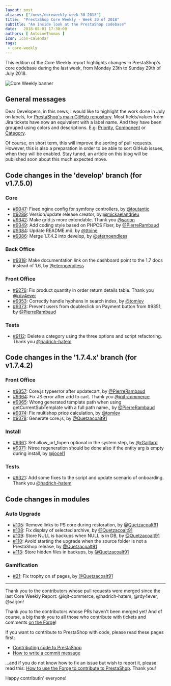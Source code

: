 ```yaml
---
layout: post
aliases: ["/news/coreweekly-week-30-2018"]
title:  "PrestaShop Core Weekly - Week 30 of 2018"
subtitle: "An inside look at the PrestaShop codebase"
date:   2018-08-01 17:30:00
authors: [ AntoineThomas ]
icon: icon-calendar
tags:
 - core-weekly
---
```


This edition of the Core Weekly report highlights changes in PrestaShop's core codebase during the last week, from Monday 23th to Sunday 29th of July 2018.

![Core Weekly banner](/assets/images/2017/04/core_weekly_banner.jpg)


## General messages

Dear Developers, in this news, I would like to highlight the work done in July on labels, for [PrestaShop's main GitHub repository](https://github.com/PrestaShop/PrestaShop/labels). Most fields/values from Jira tickets have now an equivalent with a label name. And they have been grouped using colors and descriptions. E.g: [Priority](https://github.com/PrestaShop/PrestaShop/labels?utf8=%E2%9C%93&q=priority), [Component](https://github.com/PrestaShop/PrestaShop/labels?utf8=%E2%9C%93&q=component) or [Category](https://github.com/PrestaShop/PrestaShop/labels?utf8=%E2%9C%93&q=category).

Of course, on short term, this will improve the sorting of pull requests. However, this is also a preparation in order to be able to sort GitHub issues, when they will be enabled. Stay tuned, an article on this blog will be published soon about this much expected move.


## Code changes in the 'develop' branch (for v1.7.5.0)

### Core

* [#9047](https://github.com/PrestaShop/PrestaShop/pull/9047): Fixed nginx config for symfony controllers, by [@toutantic](https://github.com/toutantic)
* [#9289](https://github.com/PrestaShop/PrestaShop/pull/9289): Version/update release creator, by [@mickaelandrieu](https://github.com/mickaelandrieu)
* [#9342](https://github.com/PrestaShop/PrestaShop/pull/9342): Make grid.js more extendable. Thank you [@sarjon](https://github.com/sarjon)
* [#9349](https://github.com/PrestaShop/PrestaShop/pull/9349): Add coding style based on PHPCS Fixer, by [@PierreRambaud](https://github.com/PierreRambaud)
* [#9384](https://github.com/PrestaShop/PrestaShop/pull/9384): Update README.md, by [@ttoine](https://github.com/ttoine)
* [#9386](https://github.com/PrestaShop/PrestaShop/pull/9386): Merge 1.7.4.2 into develop, by [@eternoendless](https://github.com/eternoendless)


### Back Office

* [#9318](https://github.com/PrestaShop/PrestaShop/pull/9318): Make documentation link on the dashboard point to the 1.7 docs instead of 1.6, by [@eternoendless](https://github.com/eternoendless)


### Front Office

* [#9276](https://github.com/PrestaShop/PrestaShop/pull/9276): Fix product quantity in order return details table. Thank you [@rdy4ever](https://github.com/rdy4ever)
* [#9353](https://github.com/PrestaShop/PrestaShop/pull/9353): Correctly handle hyphens in search index, by [@tomlev](https://github.com/tomlev)
* [#9373](https://github.com/PrestaShop/PrestaShop/pull/9373): Prevent users from doubleclick on Payment button from #9351, by [@PierreRambaud](https://github.com/PierreRambaud)


### Tests

* [#9112](https://github.com/PrestaShop/PrestaShop/pull/9112): Delete a category using the three options and script refactoring. Thank you [@hadrich-hatem](https://github.com/hadrich-hatem)


## Code changes in the '1.7.4.x' branch (for v1.7.4.2)

### Front Office

* [#9357](https://github.com/PrestaShop/PrestaShop/pull/9357): Core.js typeerror after updatecart, by [@PierreRambaud](https://github.com/PierreRambaud)
* [#9364](https://github.com/PrestaShop/PrestaShop/pull/9364): Fix JS error after add to cart. Thank you [@iqit-commerce](https://github.com/iqit-commerce)
* [#9365](https://github.com/PrestaShop/PrestaShop/pull/9365): Wrong generated template path when using getCurrentSubTemplate with a full path name., by [@PierreRambaud](https://github.com/PierreRambaud)
* [#9374](https://github.com/PrestaShop/PrestaShop/pull/9374): Fix multishop price calculation, by [@tomlev](https://github.com/tomlev)
* [#9378](https://github.com/PrestaShop/PrestaShop/pull/9378): Generate core.js, by [@Quetzacoalt91](https://github.com/Quetzacoalt91)


### Install

* [#9361](https://github.com/PrestaShop/PrestaShop/pull/9361): Set allow_url_fopen optional in the system step, by [@rGaillard](https://github.com/rGaillard)
* [#9371](https://github.com/PrestaShop/PrestaShop/pull/9371): Ntree regeneration should be done also if the entity arg is empty during install, by [@jocel1](https://github.com/jocel1)


### Tests

* [#9321](https://github.com/PrestaShop/PrestaShop/pull/9321): Add some fixes to the script and update scenario of onboarding. Thank you [@hadrich-hatem](https://github.com/hadrich-hatem)


## Code changes in modules

### Auto Upgrade

* [#105](https://github.com/PrestaShop/autoupgrade/pull/105): Remove links to PS core during restoration, by [@Quetzacoalt91](https://github.com/Quetzacoalt91)
* [#108](https://github.com/PrestaShop/autoupgrade/pull/108): Fix display of selected archive, by [@Quetzacoalt91](https://github.com/Quetzacoalt91)
* [#109](https://github.com/PrestaShop/autoupgrade/pull/109): Store NULL is backups when NULL is in DB, by [@Quetzacoalt91](https://github.com/Quetzacoalt91)
* [#110](https://github.com/PrestaShop/autoupgrade/pull/110): Avoid starting the upgrade when the source folder is not a PrestaShop release, by [@Quetzacoalt91](https://github.com/Quetzacoalt91)
* [#113](https://github.com/PrestaShop/autoupgrade/pull/113): Store hidden files in backups, by [@Quetzacoalt91](https://github.com/Quetzacoalt91)


### Gamification

* [#21](https://github.com/PrestaShop/gamification/pull/21): Fix trophy on sf pages, by [@Quetzacoalt91](https://github.com/Quetzacoalt91)


<hr />

Thank you to the contributors whose pull requests were merged since the last Core Weekly Report: @iqit-commerce, @hadrich-hatem, @rdy4ever, @sarjon!

Thank you to the contributors whose PRs haven't been merged yet! And of course, a big thank you to all those who contribute with tickets and comments [on the Forge](http://forge.prestashop.com/)!

If you want to contribute to PrestaShop with code, please read these pages first:

 * [Contributing code to PrestaShop](http://doc.prestashop.com/display/PS16/Contributing+code+to+PrestaShop)
 * [How to write a commit message](http://doc.prestashop.com/display/PS16/How+to+write+a+commit+message)

...and if you do not know how to fix an issue but wish to report it, please read this: [How to use the Forge to contribute to PrestaShop](http://doc.prestashop.com/display/PS16/How+to+use+the+Forge+to+contribute+to+PrestaShop). Thank you!

Happy contributin' everyone!
